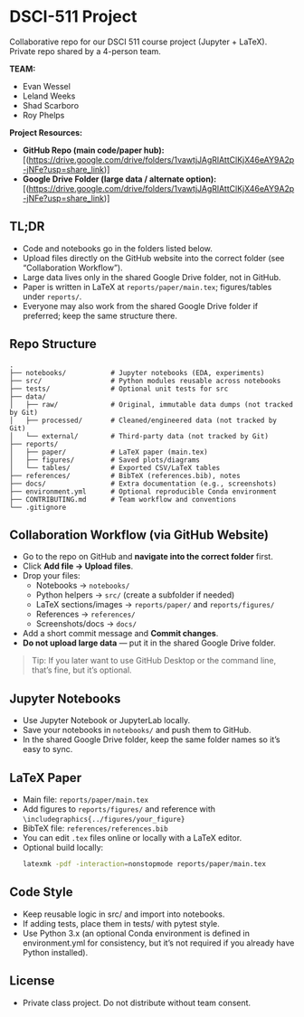 # DSCI-511 Project

Collaborative repo for our DSCI 511 course project (Jupyter + LaTeX). Private repo shared by a 4-person team.

**TEAM:**
- Evan Wessel
- Leland Weeks
- Shad Scarboro
- Roy Phelps

**Project Resources:**
- **GitHub Repo (main code/paper hub):** [(https://drive.google.com/drive/folders/1vawtjJAgRlAttClKjX46eAY9A2p-jNFe?usp=share_link)]
- **Google Drive Folder (large data / alternate option):** [(https://drive.google.com/drive/folders/1vawtjJAgRlAttClKjX46eAY9A2p-jNFe?usp=share_link)]

## TL;DR
- Code and notebooks go in the folders listed below.
- Upload files directly on the GitHub website into the correct folder (see “Collaboration Workflow”).
- Large data lives only in the shared Google Drive folder, not in GitHub.
- Paper is written in LaTeX at `reports/paper/main.tex`; figures/tables under `reports/`.
- Everyone may also work from the shared Google Drive folder if preferred; keep the same structure there.

## Repo Structure

```text
.
├── notebooks/           # Jupyter notebooks (EDA, experiments)
├── src/                 # Python modules reusable across notebooks
├── tests/               # Optional unit tests for src
├── data/
│   ├── raw/             # Original, immutable data dumps (not tracked by Git)
│   ├── processed/       # Cleaned/engineered data (not tracked by Git)
│   └── external/        # Third-party data (not tracked by Git)
├── reports/
│   ├── paper/           # LaTeX paper (main.tex)
│   ├── figures/         # Saved plots/diagrams
│   └── tables/          # Exported CSV/LaTeX tables
├── references/          # BibTeX (references.bib), notes
├── docs/                # Extra documentation (e.g., screenshots)
├── environment.yml      # Optional reproducible Conda environment
├── CONTRIBUTING.md      # Team workflow and conventions
└── .gitignore
```


## Collaboration Workflow (via GitHub Website)
- Go to the repo on GitHub and **navigate into the correct folder** first.
- Click **Add file → Upload files**.
- Drop your files:
  - Notebooks → `notebooks/`
  - Python helpers → `src/` (create a subfolder if needed)
  - LaTeX sections/images → `reports/paper/` and `reports/figures/`
  - References → `references/`
  - Screenshots/docs → `docs/`
- Add a short commit message and **Commit changes**.
- **Do not upload large data** — put it in the shared Google Drive folder.

> Tip: If you later want to use GitHub Desktop or the command line, that’s fine, but it’s optional.

## Jupyter Notebooks
- Use Jupyter Notebook or JupyterLab locally.
- Save your notebooks in `notebooks/` and push them to GitHub.
- In the shared Google Drive folder, keep the same folder names so it’s easy to sync.

## LaTeX Paper
- Main file: `reports/paper/main.tex`
- Add figures to `reports/figures/` and reference with `\includegraphics{../figures/your_figure}`
- BibTeX file: `references/references.bib`
- You can edit `.tex` files online or locally with a LaTeX editor.
- Optional build locally:
  ```bash
  latexmk -pdf -interaction=nonstopmode reports/paper/main.tex
## Code Style
- Keep reusable logic in src/ and import into notebooks.
- If adding tests, place them in tests/ with pytest style.
- Use Python 3.x (an optional Conda environment is defined in environment.yml for consistency, but it’s not required if you already have Python installed).

## License
- Private class project.  Do not distribute without team consent.
